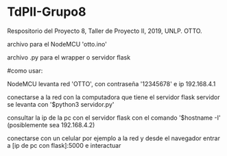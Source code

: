 # TdPII-Grupo8
Respositorio del Proyecto 8, Taller de Proyecto II, 2019, UNLP. OTTO.


archivo para el NodeMCU 'otto.ino'

archivo .py para el wrapper o servidor flask

#como usar:

NodeMCU levanta red 'OTTO', con contraseña '12345678' e ip 192.168.4.1

conectarse a la red con la computadora que tiene el servidor flask
  servidor se levanta con '$python3 servidor.py'

consultar la ip de la pc con el servidor flask con el comando '$hostname -I' (posiblemente sea 192.168.4.2)

conectarse con un celular por ejemplo a la red y desde el navegador entrar a [ip de pc con flask]:5000 e interactuar
